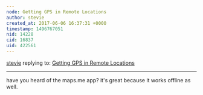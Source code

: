 ```yaml
---
node: Getting GPS in Remote Locations
author: stevie
created_at: 2017-06-06 16:37:31 +0000
timestamp: 1496767051
nid: 14228
cid: 16837
uid: 422561
---
```




[stevie](../profile/stevie) replying to: [Getting GPS in Remote Locations](../notes/sarasage/05-26-2017/getting-gps-in-remote-locations)

----
have you heard of the maps.me app? it's great because it works offline as well. 
